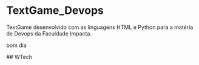 # TextGame_Devops
TextGame desenvolvido com as linguagens HTML e Python para a matéria de Devops da Faculdade Impacta.
<p> bom dia <p>
## WTech
